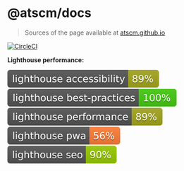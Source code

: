 # @atscm/docs

> Sources of the page available at [atscm.github.io](https://atscm.github.io)

[![CircleCI](https://circleci.com/gh/atSCM/atscm.github.io.svg?style=svg)](https://circleci.com/gh/atSCM/atscm.github.io)

**Lighthouse performance:**

![Accessibility](docs/assets/lighthouse_accessibility.svg)
![Best practices](docs/assets/lighthouse_best-practices.svg)
![Performance](docs/assets/lighthouse_performance.svg)
![Progressive Web App](docs/assets/lighthouse_pwa.svg)
![SEO](docs/assets/lighthouse_seo.svg)
